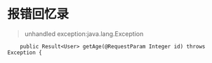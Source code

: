 # 报错回忆录

> unhandled exception:java.lang.Exception

```$xslt
    public Result<User> getAge(@RequestParam Integer id) throws Exception {
```

